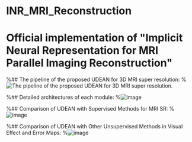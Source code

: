 # INR_MRI_Reconstruction
# Official implementation of "Implicit Neural Representation for MRI Parallel Imaging Reconstruction"


%## The pipeline of the proposed UDEAN for 3D MRI super resolution:
%![The pipeline of the proposed UDEAN for 3D MRI super resolution.](Figs/network_1.jpg)



%## Detailed architectures of each module:
%![image](Figs/network_detail.jpg)



%## Comparison of UDEAN with Supervised Methods for MRI SR:
%![image](Figs/ablation_comparison_all.png)



%## Comparison of UDEAN with Other Unsupervised Methods in Visual Effect and Error Maps:
%![image](Figs/sota_comparison_all.png)


